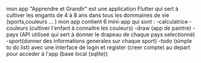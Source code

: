 mon app "Apprendre et Grandir"
est une application Flutter qui sert à cultiver les engants de 4 à 8 ans dans tous les dommaines de vie (sports,couleurs ... )
mon app contient 6 mini-app qui sont :
-calculatrice 
-couleurs (cultiver l'enfant à connaitre les couleurs)
-draw (app de paintre)
-pays (API utiliseé qui sert à donner le drapeau de chaque pays selectionné)
-sport(donner des informations generales sur chaque sport)
-todo (simple to do list)
avec une interface de login et register (creer compte) au depart pour acceder à l'app (base local (sqlite))
